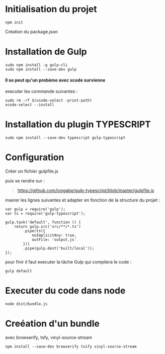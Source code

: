 # Initialisation du projet
```
npm init
```
Création du package.json

# Installation de Gulp
```
sudo npm install -g gulp-cli
sudo npm install --save-dev gulp 
```

#### Il se peut qu'un probème avec xcode survienne

executer les commande suivantes : 
```
sudo rm -rf $(xcode-select -print-path)
xcode-select --install
```


# Installation du plugin TYPESCRIPT
```
sudo npm install --save-dev typescript gulp-typescript
```

# Configuration

Créer un fichier gulpfile.js

puis se rendre sur :

> https://github.com/ivogabe/gulp-typescript/blob/master/gulpfile.js

inserer les lignes suivantes et adapter en fonction de la structure du projet :

```
var gulp = require('gulp');
var ts = require('gulp-typescript');

gulp.task('default', function () {
    return gulp.src('src/**/*.ts')
        .pipe(ts({
            noImplicitAny: true,
            outFile: 'output.js'
        }))
        .pipe(gulp.dest('built/local'));
});
```

pour finir il faut executer la tâche Gulp qui compilera le code :

```
gulp default
```

# Executer du code dans node
```
node dist/bundle.js
```

# Creéation d'un bundle

avec browserify, tsfy, vinyl-source-stream

```
npm install --save-dev browserify tsify vinyl-source-stream
```